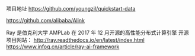 项目地址
https://github.com/youngzil/quickstart-data

https://github.com/alibaba/Alink


Ray 是伯克利大学 AMPLab 在 2017 年 12 月开源的高性能分布式计算引擎
开源项目网站： http://ray.readthedocs.io/en/latest/index.html
https://www.infoq.cn/article/ray-ai-framework


